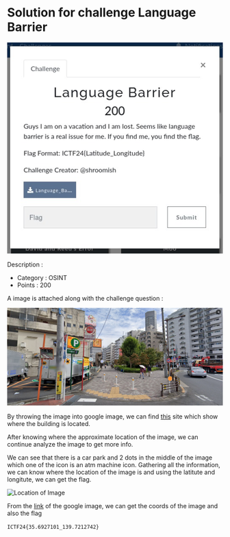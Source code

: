 # Solution for challenge Language Barrier

![Challenge Question](<Language Barrier - OSINT.jpg>)

Description : 
- Category : OSINT
- Points : 200


A image is attached along with the challenge question :

![Challenge Question](Language_Barrier.png)

By throwing the image into google image, we can find [this](https://apartment-japan.tokyo/sale/apartment/6114/) site which show where the building is located.

After knowing where the approximate location of the image, we can continue analyze the image to get more info. 

We can see that there is a car park and 2 dots in the middle of the image which one of the icon is an atm machine icon. Gathering all the information, we can know where the location of the image is and using the latitute and longitute, we can get the flag.

![Location of Image](<Screenshot 2024-05-13 211422.png>)

From the [link](https://www.google.com/maps/@35.6927101,139.7212742,3a,75y,124.89h,100.88t/data=!3m7!1e1!3m5!1sR3YU7phzifm5p6Ydm0CVfQ!2e0!6shttps:%2F%2Fstreetviewpixels-pa.googleapis.com%2Fv1%2Fthumbnail%3Fpanoid%3DR3YU7phzifm5p6Ydm0CVfQ%26cb_client%3Dmaps_sv.tactile.gps%26w%3D203%26h%3D100%26yaw%3D314.2835%26pitch%3D0%26thumbfov%3D100!7i16384!8i8192?entry=ttu) of the google image, we can get the coords of the image and also the flag

``` ICTF24{35.6927101_139.7212742} ```
